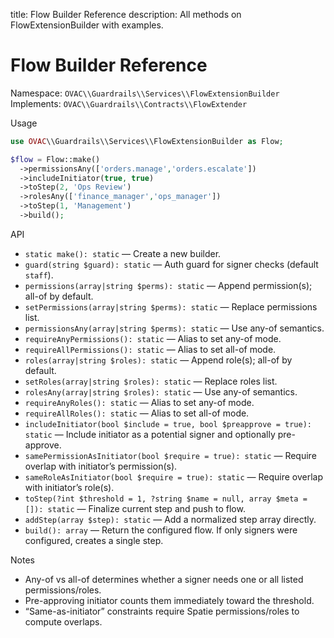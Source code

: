 title: Flow Builder Reference
description: All methods on FlowExtensionBuilder with examples.

# Flow Builder Reference

Namespace: `OVAC\\Guardrails\\Services\\FlowExtensionBuilder`
Implements: `OVAC\\Guardrails\\Contracts\\FlowExtender`

Usage

```php
use OVAC\\Guardrails\\Services\\FlowExtensionBuilder as Flow;

$flow = Flow::make()
  ->permissionsAny(['orders.manage','orders.escalate'])
  ->includeInitiator(true, true)
  ->toStep(2, 'Ops Review')
  ->rolesAny(['finance_manager','ops_manager'])
  ->toStep(1, 'Management')
  ->build();
```

API

- `static make(): static` — Create a new builder.
- `guard(string $guard): static` — Auth guard for signer checks (default `staff`).
- `permissions(array|string $perms): static` — Append permission(s); all-of by default.
- `setPermissions(array|string $perms): static` — Replace permissions list.
- `permissionsAny(array|string $perms): static` — Use any-of semantics.
- `requireAnyPermissions(): static` — Alias to set any-of mode.
- `requireAllPermissions(): static` — Alias to set all-of mode.
- `roles(array|string $roles): static` — Append role(s); all-of by default.
- `setRoles(array|string $roles): static` — Replace roles list.
- `rolesAny(array|string $roles): static` — Use any-of semantics.
- `requireAnyRoles(): static` — Alias to set any-of mode.
- `requireAllRoles(): static` — Alias to set all-of mode.
- `includeInitiator(bool $include = true, bool $preapprove = true): static` — Include initiator as a potential signer and optionally pre-approve.
- `samePermissionAsInitiator(bool $require = true): static` — Require overlap with initiator’s permission(s).
- `sameRoleAsInitiator(bool $require = true): static` — Require overlap with initiator’s role(s).
- `toStep(?int $threshold = 1, ?string $name = null, array $meta = []): static` — Finalize current step and push to flow.
- `addStep(array $step): static` — Add a normalized step array directly.
- `build(): array` — Return the configured flow. If only signers were configured, creates a single step.

Notes

- Any-of vs all-of determines whether a signer needs one or all listed permissions/roles.
- Pre-approving initiator counts them immediately toward the threshold.
- “Same-as-initiator” constraints require Spatie permissions/roles to compute overlaps.

